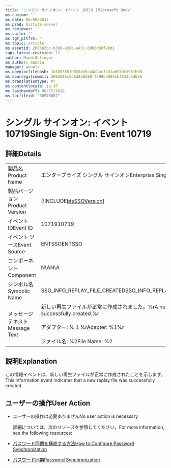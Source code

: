 ```yaml
---
title: 'シングル サインオン: イベント 10719 |Microsoft Docs'
ms.custom: ''
ms.date: 06/08/2017
ms.prod: biztalk-server
ms.reviewer: ''
ms.suite: ''
ms.tgt_pltfrm: ''
ms.topic: article
ms.assetid: 260683bc-b30b-420b-a45c-0d06d9df28d1
caps.latest.revision: 12
author: MandiOhlinger
ms.author: mandia
manager: anneta
ms.openlocfilehash: 1b106555fd020d39c44b2ac3c01a657de195fb98
ms.sourcegitcommit: 266308ec5c6a9d8d80ff298ee6051b4843c5d626
ms.translationtype: MT
ms.contentlocale: ja-JP
ms.lasthandoff: 06/27/2018
ms.locfileid: "36978852"
---
```

# <a name="single-sign-on-event-10719"></a><span data-ttu-id="204d8-102">シングル サインオン: イベント 10719</span><span class="sxs-lookup"><span data-stu-id="204d8-102">Single Sign-On: Event 10719</span></span>
## <a name="details"></a><span data-ttu-id="204d8-103">詳細</span><span class="sxs-lookup"><span data-stu-id="204d8-103">Details</span></span>  

|                 |                                                                                                   |
|-----------------|---------------------------------------------------------------------------------------------------|
|  <span data-ttu-id="204d8-104">製品名</span><span class="sxs-lookup"><span data-stu-id="204d8-104">Product Name</span></span>   |                                     <span data-ttu-id="204d8-105">エンタープライズ シングル サインオン</span><span class="sxs-lookup"><span data-stu-id="204d8-105">Enterprise Single Sign-On</span></span>                                     |
| <span data-ttu-id="204d8-106">製品バージョン</span><span class="sxs-lookup"><span data-stu-id="204d8-106">Product Version</span></span> |                    [!INCLUDE[btsSSOVersion](../includes/btsssoversion-md.md)]                     |
|    <span data-ttu-id="204d8-107">イベント ID</span><span class="sxs-lookup"><span data-stu-id="204d8-107">Event ID</span></span>     |                                               <span data-ttu-id="204d8-108">10719</span><span class="sxs-lookup"><span data-stu-id="204d8-108">10719</span></span>                                               |
|  <span data-ttu-id="204d8-109">イベント ソース</span><span class="sxs-lookup"><span data-stu-id="204d8-109">Event Source</span></span>   |                                              <span data-ttu-id="204d8-110">ENTSSO</span><span class="sxs-lookup"><span data-stu-id="204d8-110">ENTSSO</span></span>                                               |
|    <span data-ttu-id="204d8-111">コンポーネント</span><span class="sxs-lookup"><span data-stu-id="204d8-111">Component</span></span>    |                                                <span data-ttu-id="204d8-112">N\A</span><span class="sxs-lookup"><span data-stu-id="204d8-112">N\A</span></span>                                                |
|  <span data-ttu-id="204d8-113">シンボル名</span><span class="sxs-lookup"><span data-stu-id="204d8-113">Symbolic Name</span></span>  |                                   <span data-ttu-id="204d8-114">SSO_INFO_REPLAY_FILE_CREATED</span><span class="sxs-lookup"><span data-stu-id="204d8-114">SSO_INFO_REPLAY_FILE_CREATED</span></span>                                    |
|  <span data-ttu-id="204d8-115">メッセージ テキスト</span><span class="sxs-lookup"><span data-stu-id="204d8-115">Message Text</span></span>   | <span data-ttu-id="204d8-116">新しい再生ファイルが正常に作成されました。%r</span><span class="sxs-lookup"><span data-stu-id="204d8-116">A new replay file was successfully created.%r</span></span><br /><br /> <span data-ttu-id="204d8-117">アダプター: % 1 %r</span><span class="sxs-lookup"><span data-stu-id="204d8-117">Adapter: %1%r</span></span><br /><br /> <span data-ttu-id="204d8-118">ファイル名: %2</span><span class="sxs-lookup"><span data-stu-id="204d8-118">File Name: %2</span></span> |

## <a name="explanation"></a><span data-ttu-id="204d8-119">説明</span><span class="sxs-lookup"><span data-stu-id="204d8-119">Explanation</span></span>  
 <span data-ttu-id="204d8-120">この情報イベントは、新しい再生ファイルが正常に作成されたことを示します。</span><span class="sxs-lookup"><span data-stu-id="204d8-120">This Information event indicates that a new replay file was successfully created.</span></span>  

## <a name="user-action"></a><span data-ttu-id="204d8-121">ユーザーの操作</span><span class="sxs-lookup"><span data-stu-id="204d8-121">User Action</span></span>  

- <span data-ttu-id="204d8-122">ユーザーの操作は必要ありません</span><span class="sxs-lookup"><span data-stu-id="204d8-122">No user action is necessary</span></span>  

  <span data-ttu-id="204d8-123">詳細については、次のリソースを参照してください。</span><span class="sxs-lookup"><span data-stu-id="204d8-123">For more information, see the following resources:</span></span>  

- [<span data-ttu-id="204d8-124">パスワード同期を構成する方法</span><span class="sxs-lookup"><span data-stu-id="204d8-124">How to Configure Password Synchronization</span></span>](../core/how-to-configure-password-synchronization.md)  

- [<span data-ttu-id="204d8-125">パスワード同期</span><span class="sxs-lookup"><span data-stu-id="204d8-125">Password Synchronization</span></span>](../core/password-synchronization2.md)

